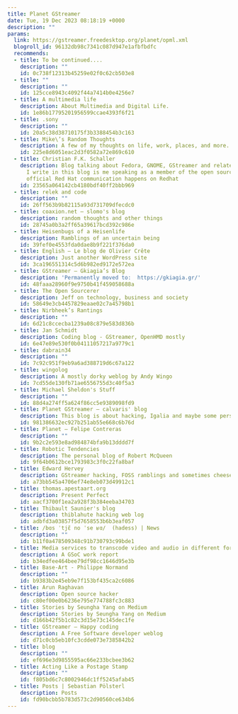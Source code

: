 ```yaml
---
title: Planet GStreamer
date: Tue, 19 Dec 2023 08:18:19 +0000
description: ""
params:
  link: https://gstreamer.freedesktop.org/planet/opml.xml
  blogroll_id: 96132db98c7341c087d947e1afbfbdfc
  recommends:
  - title: To be continued....
    description: ""
    id: 0c738f12313b45259e02f0c62cb503e8
  - title: ""
    description: ""
    id: 125cce8943c4092f44a7414b0e4256e7
  - title: A multimedia life
    description: About Multimedia and Digital Life.
    id: 1e86b17795201956599ccae4393f6f21
  - title: .sony
    description: ""
    id: 20a5c38d38710175f3b3388454b3c163
  - title: Mike\’s Random Thoughts
    description: A few of my thoughts on life, work, places, and more...
    id: 225e8d6051eac2d3f0582a72e869c610
  - title: Christian F.K. Schaller
    description: Blog talking about Fedora, GNOME, GStreamer and related topics. Anything
      I write in this blog is me speaking as a member of the open source community,
      official Red Hat communication happens on Redhat
    id: 23565a064142cb4180bdf40ff2bbb969
  - title: relek and code
    description: ""
    id: 26ff563b9b82115a93d731709dfecdc0
  - title: coaxion.net – slomo's blog
    description: random thoughts and other things
    id: 28745a0b3a2ff65a39617bcd392c986e
  - title: Heisenbugs of a Heisenlife
    description: Ramblings of an uncertain being
    id: 39fef0e4553fda0dae8b9f221f376da0
  - title: English – Le blog de Olivier Crête
    description: Just another WordPress site
    id: 3ca196551314c5d6b982ed9172e572ea
  - title: GStreamer – Gkiagia’s Blog
    description: 'Permanently moved to:  https://gkiagia.gr/'
    id: 48faaa28960f9e9750b41f459058688a
  - title: The Open Sourcerer
    description: Jeff on technology, business and society
    id: 58649e3cb4457829eaae02c7a45798b1
  - title: Nirbheek’s Rantings
    description: ""
    id: 6d21c8ccecba1239a08c879e583d836b
  - title: Jan Schmidt
    description: Coding blog - GStreamer, OpenHMD mostly
    id: 6e47e89e530f0b04111057217a9779c1
  - title: dabrain34
    description: ""
    id: 7c92c951f9eb9a6ad388719d6c67a122
  - title: wingolog
    description: A mostly dorky weblog by Andy Wingo
    id: 7cd55de130fb71ae6556755d3c40f5a3
  - title: Michael Sheldon's Stuff
    description: ""
    id: 88d4a274ff5a624f86cc5e9389098fd9
  - title: Planet GStreamer – calvaris' blog
    description: This blog is about hacking, Igalia and maybe some personal opinions
    id: 981386632ec927b251ab55e668c6b76d
  - title: Planet – Felipe Contreras
    description: ""
    id: 9b2c2e593e8ad984874bfa9b13dddd7f
  - title: Robotic Tendencies
    description: The personal blog of Robert McQueen
    id: 9f64b0612bce1793983c3f0c22fa8baf
  - title: Edward Hervey
    description: GStreamer hacking, FOSS ramblings and sometimes cheese-related posts
    id: a73bb545a4706ef74e8eb073d49912c1
  - title: thomas.apestaart.org
    description: Present Perfect
    id: aacf3700f1ea2a928f3b384eeba34703
  - title: Thibault Saunier's blog
    description: thiblahute hacking web log
    id: adbfd3a03857f5d7658553b6b3eaf057
  - title: /bɑs ˈtjɛ̃ no ˈse ʁɑ/  (hadess) | News
    description: ""
    id: b11f0a478509348c91b730793c99bde1
  - title: Media services to transcode video and audio in different formats
    description: A GSoC work report
    id: b34edfee464bee79df98cc1646d95e3b
  - title: Base-Art - Philippe Normand
    description: ""
    id: b9383b2e45eb9e7f153bf435ca2c6086
  - title: Arun Raghavan
    description: Open source hacker
    id: c80ef00e0b6236e795e774788fc3c883
  - title: Stories by Seungha Yang on Medium
    description: Stories by Seungha Yang on Medium
    id: d166b42f5b1c82c3d15e73c145dec1fe
  - title: GStreamer – Happy coding
    description: A Free Software developer weblog
    id: d71c0cb5eb10fc3cdde073e7385842b2
  - title: blog
    description: ""
    id: ef696e3d9855595ac66e233bcbee3b62
  - title: Acting Like a Postage Stamp
    description: ""
    id: f805bd6c7c8002946dc1ff5245afab45
  - title: Posts | Sebastian Pölsterl
    description: Posts
    id: fd90bcbb5b783d573c2d90560ce634b6
---
```

